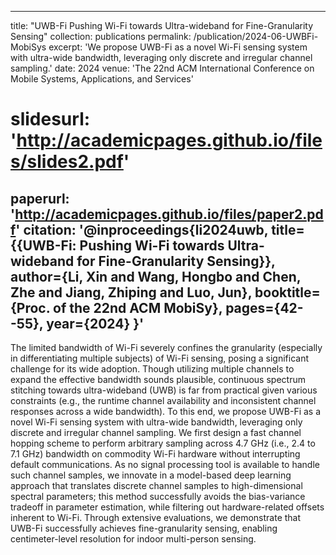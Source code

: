 <!--
---
title: "UWB-Fi Pushing Wi-Fi towards Ultra-wideband for Fine-Granularity Sensing"
collection: publications
permalink: /publication/2024-06-UWBFi-MobiSys
excerpt: 'We propose UWB-Fi as a novel Wi-Fi sensing system with ultra-wide bandwidth, leveraging only discrete and irregular channel sampling.'
date: 2024
venue: 'The 22nd ACM International Conference on Mobile Systems, Applications, and Services'
paperurl: 'http://MadFrogL.github.io/files/UWB-Fi Pushing Wi-Fi towards Ultra-wideband for Fine-Granularity Sensing.pdf'
citation: '@inproceedings{li2024uwb,
  title={{UWB-Fi: Pushing Wi-Fi towards Ultra-wideband for Fine-Granularity Sensing}},
  author={Li, Xin and Wang, Hongbo and Chen, Zhe and Jiang, Zhiping and Luo, Jun},
  booktitle={Proc. of the 22nd ACM MobiSy},
  pages={42--55},
  year={2024}
}'
---
-->

---
title: "UWB-Fi Pushing Wi-Fi towards Ultra-wideband for Fine-Granularity Sensing"
collection: publications
permalink: /publication/2024-06-UWBFi-MobiSys
excerpt: 'We propose UWB-Fi as a novel Wi-Fi sensing system with ultra-wide bandwidth, leveraging only discrete and irregular channel sampling.'
date: 2024
venue: 'The 22nd ACM International Conference on Mobile Systems, Applications, and Services'
# slidesurl: 'http://academicpages.github.io/files/slides2.pdf'
paperurl: 'http://academicpages.github.io/files/paper2.pdf'
citation: '@inproceedings{li2024uwb,
  title={{UWB-Fi: Pushing Wi-Fi towards Ultra-wideband for Fine-Granularity Sensing}},
  author={Li, Xin and Wang, Hongbo and Chen, Zhe and Jiang, Zhiping and Luo, Jun},
  booktitle={Proc. of the 22nd ACM MobiSy},
  pages={42--55},
  year={2024}
}'
---

The limited bandwidth of Wi-Fi severely confines the granularity (especially in differentiating multiple subjects) of Wi-Fi sensing, posing a significant challenge for its wide adoption. Though utilizing multiple channels to expand the effective bandwidth sounds plausible, continuous spectrum stitching towards ultra-wideband (UWB) is far from practical given various constraints (e.g., the runtime channel availability and inconsistent channel responses across a wide bandwidth). To this end, we propose UWB-Fi as a novel Wi-Fi sensing system with ultra-wide bandwidth, leveraging only discrete and irregular channel sampling. We first design a fast channel hopping scheme to perform arbitrary sampling across 4.7 GHz (i.e., 2.4 to 7.1 GHz) bandwidth on commodity Wi-Fi hardware without interrupting default communications. As no signal processing tool is available to handle such channel samples, we innovate in a model-based deep learning approach that translates discrete channel samples to high-dimensional spectral parameters; this method successfully avoids the bias-variance tradeoff in parameter estimation, while filtering out hardware-related offsets inherent to Wi-Fi. Through extensive evaluations, we demonstrate that UWB-Fi successfully achieves fine-granularity sensing, enabling centimeter-level resolution for indoor multi-person sensing.
